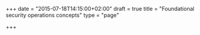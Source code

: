 +++
date = "2015-07-18T14:15:00+02:00"
draft = true
title = "Foundational security operations concepts"
type = "page"

+++
